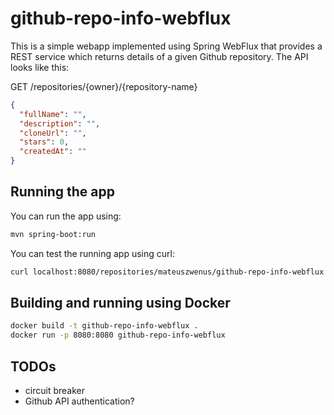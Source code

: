 # github-repo-info-webflux

This is a simple webapp implemented using Spring WebFlux that provides a REST service which returns details of a given Github repository. The API looks like this:

GET /repositories/{owner}/{repository-name}

```json
{
  "fullName": "",
  "description": "",
  "cloneUrl": "",
  "stars": 0,
  "createdAt": ""
}
```

## Running the app

You can run the app using:

```bash
mvn spring-boot:run
```

You can test the running app using curl:

```bash
curl localhost:8080/repositories/mateuszwenus/github-repo-info-webflux
```

## Building and running using Docker
```bash
docker build -t github-repo-info-webflux .
docker run -p 8080:8080 github-repo-info-webflux
```

## TODOs

* circuit breaker
* Github API authentication?

